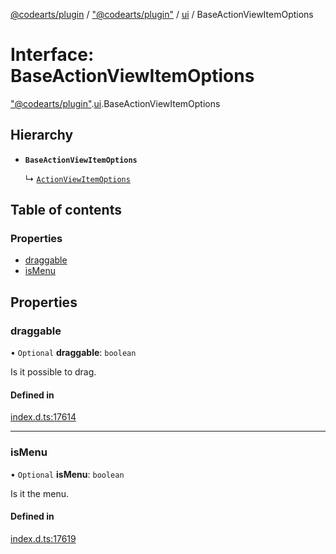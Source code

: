 [@codearts/plugin](../README.md) / ["@codearts/plugin"](../modules/_codearts_plugin_.md) / [ui](../modules/codearts_plugin_.ui.md) / BaseActionViewItemOptions

# Interface: BaseActionViewItemOptions

["@codearts/plugin"](../modules/_codearts_plugin_.md).[ui](../modules/codearts_plugin_.ui.md).BaseActionViewItemOptions

## Hierarchy

- **`BaseActionViewItemOptions`**

  ↳ [`ActionViewItemOptions`](codearts_plugin_.ui.ActionViewItemOptions.md)

## Table of contents

### Properties

- [draggable](codearts_plugin_.ui.BaseActionViewItemOptions.md#draggable)
- [isMenu](codearts_plugin_.ui.BaseActionViewItemOptions.md#ismenu)

## Properties

### draggable

• `Optional` **draggable**: `boolean`

Is it possible to drag.

#### Defined in

[index.d.ts:17614](https://github.com/shuyaqian/cloudide-plugin-api/blob/3fbdd11/index.d.ts#L17614)

___

### isMenu

• `Optional` **isMenu**: `boolean`

Is it the menu.

#### Defined in

[index.d.ts:17619](https://github.com/shuyaqian/cloudide-plugin-api/blob/3fbdd11/index.d.ts#L17619)
